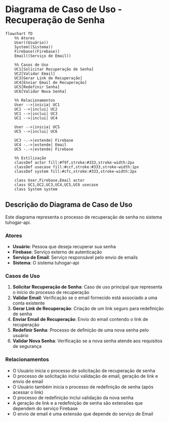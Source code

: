 # Diagrama de Caso de Uso - Recuperação de Senha

```mermaid
flowchart TD
    %% Atores
    User((Usuário))
    System((Sistema))
    Firebase((Firebase))
    Email((Serviço de Email))
    
    %% Casos de Uso
    UC1[Solicitar Recuperação de Senha]
    UC2[Validar Email]
    UC3[Gerar Link de Recuperação]
    UC4[Enviar Email de Recuperação]
    UC5[Redefinir Senha]
    UC6[Validar Nova Senha]
    
    %% Relacionamentos
    User -->|inicia| UC1
    UC1 -->|inclui| UC2
    UC1 -->|inclui| UC3
    UC1 -->|inclui| UC4
    
    User -->|inicia| UC5
    UC5 -->|inclui| UC6
    
    UC3 -.->|estende| Firebase
    UC4 -.->|estende| Email
    UC5 -.->|estende| Firebase
    
    %% Estilização
    classDef actor fill:#f9f,stroke:#333,stroke-width:2px
    classDef usecase fill:#ccf,stroke:#333,stroke-width:1px
    classDef system fill:#cfc,stroke:#333,stroke-width:2px
    
    class User,Firebase,Email actor
    class UC1,UC2,UC3,UC4,UC5,UC6 usecase
    class System system
```

## Descrição do Diagrama de Caso de Uso

Este diagrama representa o processo de recuperação de senha no sistema tuhogar-api.

### Atores
- **Usuário**: Pessoa que deseja recuperar sua senha
- **Firebase**: Serviço externo de autenticação
- **Serviço de Email**: Serviço responsável pelo envio de emails
- **Sistema**: O sistema tuhogar-api

### Casos de Uso
1. **Solicitar Recuperação de Senha**: Caso de uso principal que representa o início do processo de recuperação
2. **Validar Email**: Verificação se o email fornecido está associado a uma conta existente
3. **Gerar Link de Recuperação**: Criação de um link seguro para redefinição de senha
4. **Enviar Email de Recuperação**: Envio do email contendo o link de recuperação
5. **Redefinir Senha**: Processo de definição de uma nova senha pelo usuário
6. **Validar Nova Senha**: Verificação se a nova senha atende aos requisitos de segurança

### Relacionamentos
- O Usuário inicia o processo de solicitação de recuperação de senha
- O processo de solicitação inclui validação de email, geração de link e envio de email
- O Usuário também inicia o processo de redefinição de senha (após acessar o link)
- O processo de redefinição inclui validação da nova senha
- A geração de link e a redefinição de senha são extensões que dependem do serviço Firebase
- O envio de email é uma extensão que depende do serviço de Email
